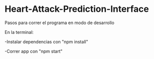 # Heart-Attack-Prediction-Interface

Pasos para correr el programa en modo de desarrollo

En la terminal:

  -Instalar dependencias con "npm install"

  -Correr app con "npm start"
